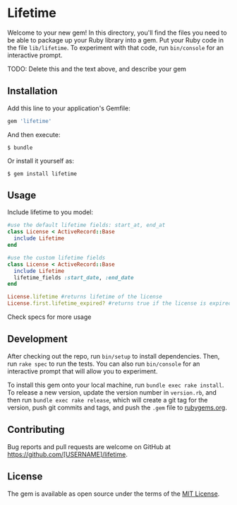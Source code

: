 # Lifetime

Welcome to your new gem! In this directory, you'll find the files you need to be able to package up your Ruby library into a gem. Put your Ruby code in the file `lib/lifetime`. To experiment with that code, run `bin/console` for an interactive prompt.

TODO: Delete this and the text above, and describe your gem

## Installation

Add this line to your application's Gemfile:

```ruby
gem 'lifetime'
```

And then execute:

    $ bundle

Or install it yourself as:

    $ gem install lifetime

## Usage

Include lifetime to you model:

``` ruby
#use the default lifetime fields: start_at, end_at
class License < ActiveRecord::Base
  include Lifetime 
end

#use the custom lifetime fields
class License < ActiveRecord::Base
  include Lifetime 
  lifetime_fields :start_date, :end_date
end

License.lifetime #returns lifetime of the license
License.first.lifetime_expired? #returns true if the license is expired
```

Check specs for more usage


## Development

After checking out the repo, run `bin/setup` to install dependencies. Then, run `rake spec` to run the tests. You can also run `bin/console` for an interactive prompt that will allow you to experiment.

To install this gem onto your local machine, run `bundle exec rake install`. To release a new version, update the version number in `version.rb`, and then run `bundle exec rake release`, which will create a git tag for the version, push git commits and tags, and push the `.gem` file to [rubygems.org](https://rubygems.org).

## Contributing

Bug reports and pull requests are welcome on GitHub at https://github.com/[USERNAME]/lifetime.

## License

The gem is available as open source under the terms of the [MIT License](https://opensource.org/licenses/MIT).
